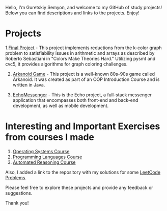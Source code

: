 Hello, I'm Guretskiy Semyon, and welcome to my GitHub of study projects! Below you can find descriptions and links to the projects. Enjoy!

# Projects

1.[Final Project](https://github.com/guretskiysemyon/k-coloringReduction) - This project implements reductions from the k-color graph problem to satisfiability issues in arithmetic
and arrays as described by Roberto Sebastiani in "Colors Make Theories Hard." Utilizing pysmt and cvc5, it provides algorithms for graph coloring challenges.

2.  [Arkanoid Game](https://github.com/guretskiysemyon/ArkanoidGame) - This project is a well-known 80s-90s game called Arkanoid. It was created as part of an OOP Introduction Course and is written in Java.

3. [EchoMessenger](https://github.com/guretskiysemyon/EchoMessenger) - This is the Echo project, a full-stack messenger application that encompasses both front-end and back-end development, as well as mobile development.

# Interesting and Important Exercises from courses I made

1. [Operating Systems Course](https://github.com/guretskiysemyon/OperatingSystems)
2. [Programming Languages Course](https://github.com/guretskiysemyon/ProgramingLanguages)
3. [Automated Reasoning Course](https://github.com/guretskiysemyon/AutomatedReasoning)

Also, I added a link to the repository with my solutions for some [LeetCode Problems](https://github.com/guretskiysemyon/LeetCode). 

Please feel free to explore these projects and provide any feedback or suggestions. 

Thank you!
